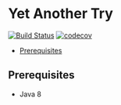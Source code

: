 # Yet Another Try
[![Build Status](https://travis-ci.org/sorokinigor/yet-another-try.svg?branch=master)](https://travis-ci.org/sorokinigor/yet-another-try)
[![codecov](https://codecov.io/gh/sorokinigor/yet-another-try/branch/master/graph/badge.svg)](https://codecov.io/gh/sorokinigor/yet-another-try)
* [Prerequisites](#prerequisites)
## Prerequisites
* Java 8

